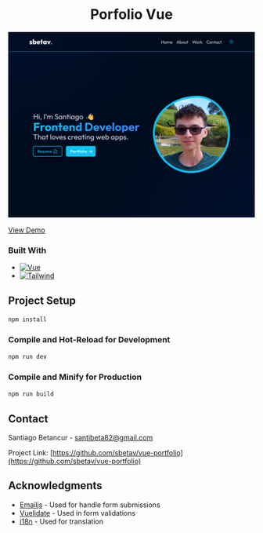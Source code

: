 <h1 align="center">Porfolio Vue</h1>

[![Portfolio Vue][product-screenshot]](https://sbetav.me)

<a align="center" align href="https://sbetav.me" target="_blank">View Demo</a>

### Built With

- [![Vue][vue.js]][vue-url]
- [![Tailwind][tailwindcss]][tailwind-url]

## Project Setup

```sh
npm install
```

### Compile and Hot-Reload for Development

```sh
npm run dev
```

### Compile and Minify for Production

```sh
npm run build
```

## Contact

Santiago Betancur - santibeta82@gmail.com

Project Link: [https://github.com/sbetav/vue-portfolio](https://github.com/sbetav/vue-portfolio)

## Acknowledgments

- [Emailjs](https://www.emailjs.com/) - Used for handle form submissions
- [Vuelidate](https://vuelidate-next.netlify.app/) - Used in form validations
- [i18n](https://vue-i18n.intlify.dev/) - Used for translation

[product-screenshot]: src/assets/img//projects/portfolio.webp
[vue.js]: https://img.shields.io/badge/Vue.js-35495E?style=for-the-badge&logo=vuedotjs&logoColor=4FC08D
[vue-url]: https://vuejs.org/
[tailwindcss]: https://img.shields.io/static/v1?style=for-the-badge&message=Tailwind+CSS&color=222222&logo=Tailwind+CSS&logoColor=06B6D4&label=
[tailwind-url]: https://tailwindcss.com/
